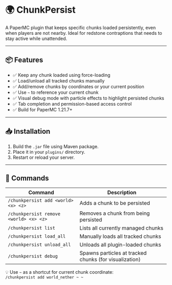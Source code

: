 # 🌍 ChunkPersist

A PaperMC plugin that keeps specific chunks loaded persistently, even when players are not nearby. Ideal for redstone contraptions that needs to stay active while unattended.

---

## 📦 Features

- ✅ Keep any chunk loaded using force-loading
- ✅ Load/unload all tracked chunks manually
- ✅ Add/remove chunks by coordinates or your current position
- ✅ Use `~` to reference your current chunk
- ✅ Visual debug mode with particle effects to highlight persisted chunks
- ✅ Tab completion and permission-based access control
- ✅ Build for PaperMC 1.21.7+

---

## 📥 Installation

1. Build the `.jar` file using Maven package.
2. Place it in your `plugins/` directory.
3. Restart or reload your server.

---

## 💬 Commands

| Command | Description |
|--------|-------------|
| `/chunkpersist add <world> <x> <z>` | Adds a chunk to be persisted |
| `/chunkpersist remove <world> <x> <z>` | Removes a chunk from being persisted |
| `/chunkpersist list` | Lists all currently managed chunks |
| `/chunkpersist load_all` | Manually loads all tracked chunks |
| `/chunkpersist unload_all` | Unloads all plugin-loaded chunks |
| `/chunkpersist debug` | Spawns particles at tracked chunks (for visualization) |

💡 Use `~` as a shortcut for current chunk coordinate:  
`/chunkpersist add world_nether ~ ~`
